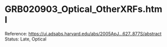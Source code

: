 # GRB020903_Optical_OtherXRFs.html

Reference: https://ui.adsabs.harvard.edu/abs/2005ApJ...627..877S/abstract
Status: Late, Optical